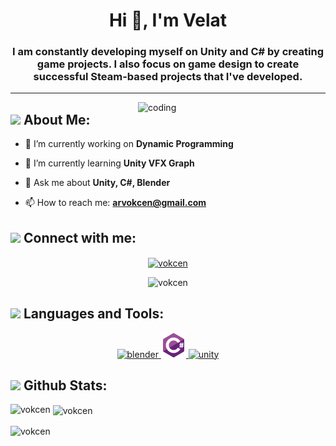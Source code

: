 
<h1 align="center">Hi 👋, I'm Velat</h1>


<h3 align="center">I am constantly developing myself on Unity and C# by creating game projects. I also focus on game design to create successful Steam-based projects that I've developed.</h3>
 
---

<img align="right" alt="coding" width="300" src="https://media1.giphy.com/media/v1.Y2lkPTc5MGI3NjExa3U3amQ2MGVtY2V4aWpna3I2d2s2dmJna2MwMjN1cHNpbjIydGxlNCZlcD12MV9pbnRlcm5hbF9naWZfYnlfaWQmY3Q9Zw/CuuSHzuc0O166MRfjt/giphy.gif">

 


 
## <img src="https://media4.giphy.com/media/v1.Y2lkPTc5MGI3NjExbWdhazRhZWM4a2J5aThxdnFlcW10NHhpcGp5a3NzaGp4Y2lkNmdwMiZlcD12MV9pbnRlcm5hbF9naWZfYnlfaWQmY3Q9cw/d4FvPkprCjRNtlX46t/giphy.gif" width="40"> **About Me:**
- 🔭 I’m currently working on **Dynamic Programming**
 

- 🌱 I’m currently learning **Unity VFX Graph**
 

- 💬 Ask me about **Unity, C#, Blender**
 
 
- 📫 How to reach me: **arvokcen@gmail.com**
 

## <img src="https://www.vhv.rs/dpng/d/298-2986300_transparent-social-people-icon-png-png-download.png" width="40"> **Connect with me:**  
<p align="center">
  <a href="https://linkedin.com/in/vokcen" target="_blank"><img align="center" src="https://img.shields.io/badge/-LinkedIn-0e76a8?style=flat-square&logo=Linkedin&logoColor=white" alt="vokcen" /></a>
<p align="center"> <img src="https://komarev.com/ghpvc/?username=vokcen&label=Profile%20views&color=0e75b6&style=flat" alt="vokcen" /></p>
</p>


## <img src="https://media2.giphy.com/media/v1.Y2lkPTc5MGI3NjExaXRyc2VmbnFrdGh0YmQweDQwbG45cWJhYnBnaDBiOHN1bjNxbTl3ZiZlcD12MV9pbnRlcm5hbF9naWZfYnlfaWQmY3Q9cw/juua9i2c2fA0AIp2iq/giphy.gif" width="40"> **Languages and Tools:**  
<p align="center">
<a href="https://www.blender.org/" target="_blank" rel="noreferrer">
<img src="https://download.blender.org/branding/community/blender_community_badge_black.svg" alt="blender" width="40" height="40"/>
</a>
<a href="https://www.w3schools.com/cs/" target="_blank" rel="noreferrer">
<img src="https://raw.githubusercontent.com/devicons/devicon/master/icons/csharp/csharp-original.svg" alt="csharp" width="40" height="40"/>
<a href="https://unity.com/" target="_blank" rel="noreferrer">
<img src="https://www.vectorlogo.zone/logos/unity3d/unity3d-icon.svg" alt="unity" width="40" height="40"/>
</a>
</p>
 
## <img src="https://icons-for-free.com/iconfiles/png/512/github+icon-1320168274457504277.png" width="40"> **Github Stats:**
<p><img align="left" src="https://github-readme-stats.vercel.app/api/top-langs?username=vokcen&show_icons=true&locale=en&layout=compact" alt="vokcen" /></p>
 

<p>&nbsp;<img align="center" src="https://github-readme-stats.vercel.app/api?username=vokcen&show_icons=true&locale=en" alt="vokcen" /></p>
 

<p><img align="center" src="https://github-readme-streak-stats.herokuapp.com/?user=vokcen&" alt="vokcen" /></p>
 

